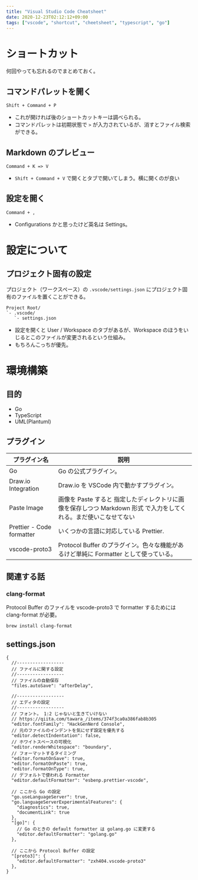 ```yaml
---
title: "Visual Studio Code Cheatsheet"
date: 2020-12-23T02:12:12+09:00
tags: ["vscode", "shortcut", "cheetsheet", "typescript", "go"]
---
```


# ショートカット

何回やっても忘れるのでまとめておく。

## コマンドパレットを開く

```
Shift + Command + P
```

- これが開ければ後のショートカットキーは調べられる。
- コマンドパレットは初期状態で `>` が入力されているが、消すとファイル検索ができる。

## Markdown のプレビュー

```
Command + K => V
```

- `Shift + Command + V` で開くとタブで開いてしまう。横に開くのが良い

## 設定を開く

```
Command + ,
```

- Configurations かと思ったけど英名は Settings。

# 設定について

## プロジェクト固有の設定

プロジェクト（ワークスペース）の `.vscode/settings.json` にプロジェクト固有のファイルを置くことができる。

```
Project Root/
`- .vscode/
   `- settings.json
```

- 設定を開くと User / Workspace のタブがあるが、Workspace のほうをいじるとこのファイルが変更されるという仕組み。
- もちろんこっちが優先。

# 環境構築

## 目的

- Go
- TypeScript
- UML(Plantuml)

## プラグイン

| プラグイン名              | 説明                                                                                                              |
| ------------------------- | ----------------------------------------------------------------------------------------------------------------- |
| Go                        | Go の公式プラグイン。                                                                                             |
| Draw.io Integration       | Draw.io を VSCode 内で動かすプラグイン。                                                                          |
| Paste Image               | 画像を Paste すると 指定したディレクトリに画像を保存しつつ Markdown 形式 で入力をしてくれる。まだ使いこなせてない |
| Prettier - Code formatter | いくつかの言語に対応している Prettier.                                                                            |
| vscode-proto3             | Protocol Buffer のプラグイン。色々な機能があるけど単純に Formatter として使っている。                             |

## 関連する話

### clang-format

Protocol Buffer のファイルを vscode-proto3 で formatter するためには clang-format が必要。

```
brew install clang-format
```

## settings.json

```
{
  //------------------
  // ファイルに関する設定
  //------------------
  // ファイルの自動保存
  "files.autoSave": "afterDelay",

  //------------------
  // エディタの設定
  //------------------
  // フォント。 1:2 じゃないと生きていけない
  // https://qiita.com/tawara_/items/374f3ca0a386fab8b305
  "editor.fontFamily": "HackGenNerd Console",
  // 元のファイルのインデントを気にせず設定を優先する
  "editor.detectIndentation": false,
  // ホワイトスペースの可視化
  "editor.renderWhitespace": "boundary",
  // フォーマットするタイミング
  "editor.formatOnSave": true,
  "editor.formatOnPaste": true,
  "editor.formatOnType": true,
  // デフォルトで使われる Formatter
  "editor.defaultFormatter": "esbenp.prettier-vscode",

  // ここから Go の設定
  "go.useLanguageServer": true,
  "go.languageServerExperimentalFeatures": {
    "diagnostics": true,
    "documentLink": true
  },
  "[go]": {
    // Go のときの default formatter は golang.go に変更する
    "editor.defaultFormatter": "golang.go"
  },

  // ここから Protocol Buffer の設定
  "[proto3]": {
    "editor.defaultFormatter": "zxh404.vscode-proto3"
  },
}
```
